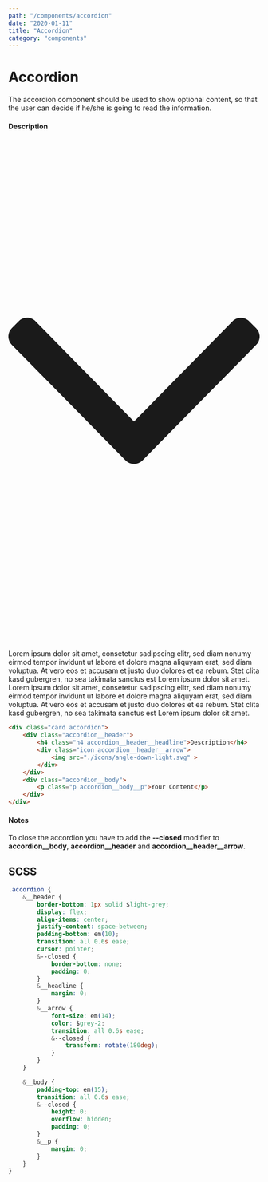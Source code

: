 ```yaml
---
path: "/components/accordion"
date: "2020-01-11"
title: "Accordion"
category: "components"
---
```


# Accordion

The accordion component should be used to show optional content, so that the user can decide if he/she is going to read the information. 

<div class="card accordion margin-top-40">
	<div id="header" class="accordion__header" onclick="(() => { document.getElementById('header').classList.toggle('accordion__header--closed'); document.getElementById('arrow').classList.toggle('accordion__header__arrow--closed'); document.getElementById('body').classList.toggle('accordion__body--closed') })()">
		<h4 class="h4 accordion__header__headline">Description</h4>
		<div id="arrow" class="icon accordion__header__arrow">
			<svg aria-hidden="true" focusable="false" data-prefix="fal" data-icon="angle-down" class="icon__svg svg-inline--fa fa-angle-down fa-w-8" role="img" xmlns="http://www.w3.org/2000/svg" viewBox="0 0 256 512"><path fill="currentColor" d="M119.5 326.9L3.5 209.1c-4.7-4.7-4.7-12.3 0-17l7.1-7.1c4.7-4.7 12.3-4.7 17 0L128 287.3l100.4-102.2c4.7-4.7 12.3-4.7 17 0l7.1 7.1c4.7 4.7 4.7 12.3 0 17L136.5 327c-4.7 4.6-12.3 4.6-17-.1z"></path></svg>
		</div>
	</div>
	<div id="body" class="accordion__body">
		<p class="p accordion__body__p">Lorem ipsum dolor sit amet, consetetur sadipscing elitr, sed diam nonumy eirmod tempor invidunt ut labore et dolore magna aliquyam erat, sed diam voluptua. At vero eos et accusam et justo duo dolores et ea rebum. Stet clita kasd gubergren, no sea takimata sanctus est Lorem ipsum dolor sit amet. Lorem ipsum dolor sit amet, consetetur sadipscing elitr, sed diam nonumy eirmod tempor invidunt ut labore et dolore magna aliquyam erat, sed diam voluptua. At vero eos et accusam et justo duo dolores et ea rebum. Stet clita kasd gubergren, no sea takimata sanctus est Lorem ipsum dolor sit amet.</p>
	</div>
</div>

<div class="code-with-notes margin-top-40">

```html
<div class="card accordion">
	<div class="accordion__header">
		<h4 class="h4 accordion__header__headline">Description</h4>
		<div class="icon accordion__header__arrow">
			<img src="./icons/angle-down-light.svg" >
		</div>
	</div>
	<div class="accordion__body">
		<p class="p accordion__body__p">Your Content</p>
	</div>
</div>
```

<div class="code-with-notes__note">

#### Notes

To close the accordion you have to add the **--closed** modifier to **accordion__body**, **accordion__header** and **accordion\_\_header\_\_arrow**.

</div>

</div>

## SCSS

```css
.accordion {
	&__header {
		border-bottom: 1px solid $light-grey;
		display: flex;
		align-items: center;
		justify-content: space-between;
		padding-bottom: em(10);
		transition: all 0.6s ease;
		cursor: pointer;
		&--closed {
			border-bottom: none;
			padding: 0;
		}
		&__headline {
			margin: 0;
		}
		&__arrow {
			font-size: em(14);
			color: $grey-2;
			transition: all 0.6s ease;
			&--closed {
				transform: rotate(180deg);
			}
		}
	}

	&__body {
		padding-top: em(15);
		transition: all 0.6s ease;
		&--closed {
			height: 0;
			overflow: hidden;
			padding: 0;
		}
		&__p {
			margin: 0;
		}
	}
}
```